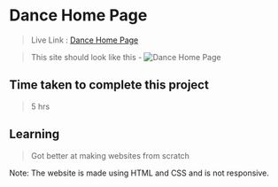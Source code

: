 # Dance Home Page

>Live Link : [Dance Home Page](https://dancehome-page.netlify.app/)

>This site should look like this - 
![Dance Home Page](https://user-images.githubusercontent.com/25903125/183298478-c79335e0-2ded-4cc3-9918-a1309e152faf.png)


## Time taken to complete this project 
>5 hrs

## Learning 
>Got better at making websites from scratch

Note: The website is made using HTML and CSS and is not responsive.
